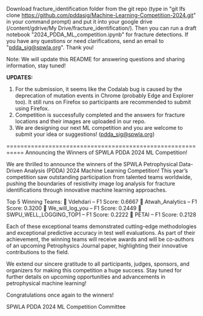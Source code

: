 Download fracture_identification folder from the git repo (type in "git lfs clone https://github.com/pddasig/Machine-Learning-Competition-2024.git" in your command prompt) and put it into your google drive (/content/gdrive/My Drive/fracture_identification/). 
Then you can run a draft notebook "2024_PDDA_ML_competition.ipynb" for fracture detections.
If you have any questions or need clarifications, send an email to "pdda_sig@spwla.org". Thank you!

Note: We will update this README for answering questions and sharing information, stay tuned!

**UPDATES:**
1. For the submission, it seems like the Codalab bug is caused by the deprecation of mutation events in Chrome (probably Edge and Explorer too). It still runs on Firefox so participants are recommended to submit using Firefox.
2. Competition is successfully completed and the answers for fracture locations and their images are uploaded in our repo.
3. We are designing our next ML competition and you are welcome to submit your idea or suggestions! (pdda_sig@spwla.org)

===========================================================
Announcing the Winners of SPWLA PDDA 2024 ML Competition!

We are thrilled to announce the winners of the SPWLA Petrophysical Data-Driven Analysis (PDDA) 2024 Machine Learning Competition! This year’s competition saw outstanding participation from talented teams worldwide, pushing the boundaries of resistivity image log analysis for fracture identifications through innovative machine learning approaches.

Top 5 Winning Teams: 
🥇 Vdehdari – F1 Score: 0.6667 
🥈 Atwah_Analytics – F1 Score: 0.3200 
🥉 We_will_log_you – F1 Score: 0.2449 
🏅 SWPU_WELL_LOGGING_TOP1 – F1 Score: 0.2222 
🏅 PETAI – F1 Score: 0.2128

Each of these exceptional teams demonstrated cutting-edge methodologies and exceptional predictive accuracy in test well evaluations. As part of their achievement, the winning teams will receive awards and will be co-authors of an upcoming Petrophysics Journal paper, highlighting their innovative contributions to the field.

We extend our sincere gratitude to all participants, judges, sponsors, and organizers for making this competition a huge success. Stay tuned for further details on upcoming opportunities and advancements in petrophysical machine learning!

Congratulations once again to the winners!

SPWLA PDDA 2024 ML Competition Committee
